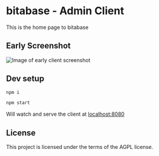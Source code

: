 # bitabase - Admin Client
This is the home page to bitabase

## Early Screenshot
![Image of early client screenshot](documentation/client-screenshot.png)

## Dev setup
```bash
npm i

npm start
```

Will watch and serve the client at [localhost:8080](http://localhost:8080)

## License
This project is licensed under the terms of the AGPL license.
